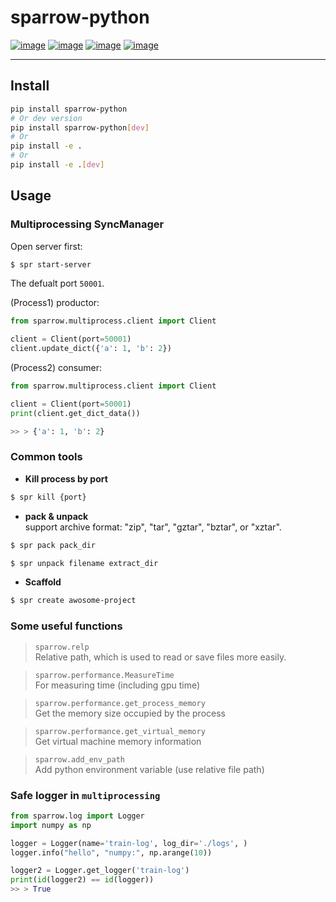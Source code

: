 # sparrow-python
[![image](https://img.shields.io/badge/Pypi-0.0.3-green.svg)](https://pypi.org/project/sparrow-python)
[![image](https://img.shields.io/badge/python-3.6+-blue.svg)](https://www.python.org/)
[![image](https://img.shields.io/badge/license-MIT-blue.svg)](LICENSE)
[![image](https://img.shields.io/badge/author-kunyuan-orange.svg?style=flat-square&logo=appveyor)](https://github.com/beidongjiedeguang)


-------------------------

## Install

```bash
pip install sparrow-python
# Or dev version
pip install sparrow-python[dev]
# Or
pip install -e .
# Or
pip install -e .[dev]
```

## Usage

### Multiprocessing SyncManager

Open server first:

```bash
$ spr start-server
```

The defualt port `50001`.

(Process1) productor:

```python
from sparrow.multiprocess.client import Client

client = Client(port=50001)
client.update_dict({'a': 1, 'b': 2})
```

(Process2) consumer:

```python
from sparrow.multiprocess.client import Client

client = Client(port=50001)
print(client.get_dict_data())

>> > {'a': 1, 'b': 2}
```

### Common tools

- **Kill process by port**

```bash
$ spr kill {port}
```

- **pack & unpack**  
  support archive format: "zip", "tar", "gztar", "bztar", or "xztar".

```bash
$ spr pack pack_dir
```

```bash
$ spr unpack filename extract_dir
```

- **Scaffold**

```bash
$ spr create awosome-project
```

### Some useful functions

> `sparrow.relp`  
> Relative path, which is used to read or save files more easily.

> `sparrow.performance.MeasureTime`  
> For measuring time (including gpu time)

> `sparrow.performance.get_process_memory`  
> Get the memory size occupied by the process

> `sparrow.performance.get_virtual_memory`  
> Get virtual machine memory information

> `sparrow.add_env_path`  
> Add python environment variable (use relative file path)

### Safe logger in `multiprocessing`

```python
from sparrow.log import Logger
import numpy as np

logger = Logger(name='train-log', log_dir='./logs', )
logger.info("hello", "numpy:", np.arange(10))

logger2 = Logger.get_logger('train-log')
print(id(logger2) == id(logger))
>> > True
```
